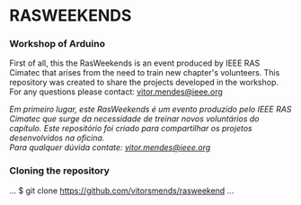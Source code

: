# RASWEEKENDS
### Workshop of Arduino

First of all, this the RasWeekends is an event produced by IEEE RAS Cimatec that arises from the need to train new chapter's volunteers.
This repository was created to share the projects developed in the workshop.
</br>
For any questions please contact:
vitor.mendes@ieee.org

*Em primeiro lugar, este RasWeekends é um evento produzido pelo IEEE RAS Cimatec que surge da necessidade de treinar novos voluntários do capítulo.
Este repositório foi criado para compartilhar os projetos desenvolvidos na oficina.</br>
Para qualquer dúvida contate:
vitor.mendes@ieee.org*

### Cloning the repository
...
$ git clone https://github.com/vitorsmends/rasweekend
...
